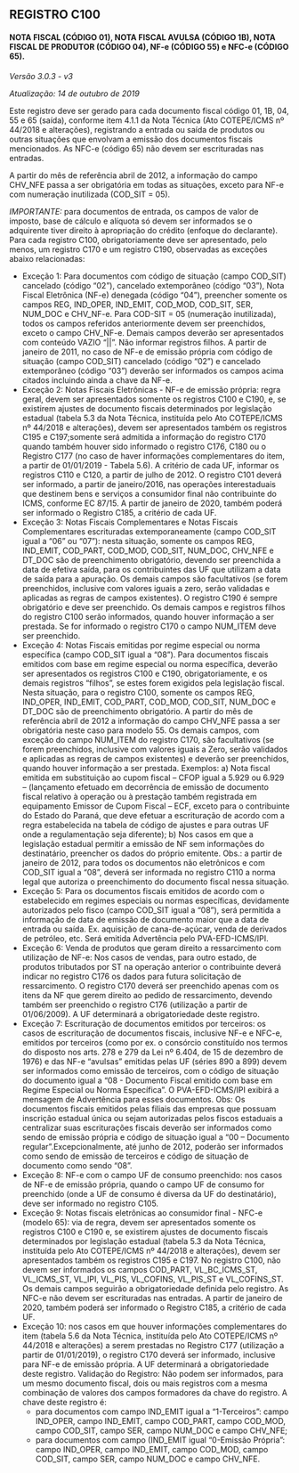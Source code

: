 ## REGISTRO C100

#### NOTA FISCAL (CÓDIGO 01), NOTA FISCAL AVULSA (CÓDIGO 1B), NOTA FISCAL DE PRODUTOR (CÓDIGO 04), NF-e (CÓDIGO 55) e NFC-e (CÓDIGO 65).

_Versão 3.0.3 - v3_

_Atualização: 14 de outubro de 2019_

Este registro deve ser gerado para cada documento fiscal código 01, 1B, 04, 55 e 65 (saída), conforme item 4.1.1 da Nota Técnica (Ato COTEPE/ICMS nº 44/2018 e alterações), registrando a entrada ou saída de produtos ou outras situações
que envolvam a emissão dos documentos fiscais mencionados. As NFC-e (código 65) não devem ser escrituradas nas
entradas.

A partir do mês de referência abril de 2012, a informação do campo CHV_NFE passa a ser obrigatória em todas as
situações, exceto para NF-e com numeração inutilizada (COD_SIT = 05).

*IMPORTANTE:* para documentos de entrada, os campos de valor de imposto, base de cálculo e alíquota só devem ser
informados se o adquirente tiver direito à apropriação do crédito (enfoque do declarante).
Para cada registro C100, obrigatoriamente deve ser apresentado, pelo menos, um registro C170 e um registro C190,
observadas as exceções abaixo relacionadas:

* Exceção 1: Para documentos com código de situação (campo COD_SIT) cancelado (código “02”), cancelado extemporâneo
(código “03”), Nota Fiscal Eletrônica (NF-e) denegada (código “04”), preencher somente os campos REG, IND_OPER,
IND_EMIT, COD_MOD, COD_SIT, SER, NUM_DOC e CHV_NF-e. Para COD-SIT = 05 (numeração inutilizada), todos os
campos referidos anteriormente devem ser preenchidos, exceto o campo CHV_NF-e. Demais campos deverão ser
apresentados com conteúdo VAZIO “||”. Não informar registros filhos. A partir de janeiro de 2011, no caso de NF-e de
emissão própria com código de situação (campo COD_SIT) cancelado (código “02”) e cancelado extemporâneo (código
“03”) deverão ser informados os campos acima citados incluindo ainda a chave da NF-e.
* Exceção 2: Notas Fiscais Eletrônicas - NF-e de emissão própria: regra geral, devem ser apresentados somente os registros
C100 e C190, e, se existirem ajustes de documento fiscais determinados por legislação estadual (tabela 5.3 da Nota Técnica,
instituída pelo Ato COTEPE/ICMS nº 44/2018 e alterações), devem ser apresentados também os registros C195 e
C197;somente será admitida a informação do registro C170 quando também houver sido informado o registro C176, C180
ou o Registro C177 (no caso de haver informações complementares do item, a partir de 01/01/2019 - Tabela 5.6). A critério
de cada UF, informar os registros C110 e C120, a partir de julho de 2012. O registro C101 deverá ser informado, a partir de
janeiro/2016, nas operações interestaduais que destinem bens e serviços a consumidor final não contribuinte do ICMS,
conforme EC 87/15. A partir de janeiro de 2020, também poderá ser informado o Registro C185, a critério de cada UF.
* Exceção 3: Notas Fiscais Complementares e Notas Fiscais Complementares escrituradas extemporaneamente (campo
COD_SIT igual a “06” ou “07”): nesta situação, somente os campos REG, IND_EMIT, COD_PART, COD_MOD,
COD_SIT, NUM_DOC, CHV_NFE e DT_DOC são de preenchimento obrigatório, devendo ser preenchida a data de efetiva
saída, para os contribuintes das UF que utilizam a data de saída para a apuração. Os demais campos são facultativos (se forem
preenchidos, inclusive com valores iguais a zero, serão validadas e aplicadas as regras de campos existentes). O registro C190
é sempre obrigatório e deve ser preenchido. Os demais campos e registros filhos do registro C100 serão informados, quando
houver informação a ser prestada. Se for informado o registro C170 o campo NUM_ITEM deve ser preenchido.
* Exceção 4: Notas Fiscais emitidas por regime especial ou norma específica (campo COD_SIT igual a “08”). Para
documentos fiscais emitidos com base em regime especial ou norma específica, deverão ser apresentados os registros C100 e
C190, obrigatoriamente, e os demais registros “filhos”, se estes forem exigidos pela legislação fiscal. Nesta situação, para o
registro C100, somente os campos REG, IND_OPER, IND_EMIT, COD_PART, COD_MOD, COD_SIT, NUM_DOC e
DT_DOC são de preenchimento obrigatório. A partir do mês de referência abril de 2012 a informação do campo CHV_NFE
passa a ser obrigatória neste caso para modelo 55. Os demais campos, com exceção do campo NUM_ITEM do registro C170,
são facultativos (se forem preenchidos, inclusive com valores iguais a Zero, serão validados e aplicadas as regras de campos
existentes) e deverão ser preenchidos, quando houver informação a ser prestada. Exemplos: a) Nota fiscal emitida em
substituição ao cupom fiscal – CFOP igual a 5.929 ou 6.929 – (lançamento efetuado em decorrência de emissão de
documento fiscal relativo à operação ou à prestação também registrada em equipamento Emissor de Cupom Fiscal – ECF,
exceto para o contribuinte do Estado do Paraná, que deve efetuar a escrituração de acordo com a regra estabelecida na tabela
de código de ajustes e para outras UF onde a regulamentação seja diferente); b) Nos casos em que a legislação estadual
permitir a emissão de NF sem informações do destinatário, preencher os dados do próprio emitente. Obs.: a partir de janeiro
de 2012, para todos os documentos não eletrônicos e com COD_SIT igual a “08”, deverá ser informada no registro C110 a
norma legal que autoriza o preenchimento do documento fiscal nessa situação.
* Exceção 5: Para os documentos fiscais emitidos de acordo com o estabelecido em regimes especiais ou normas específicas,
devidamente autorizados pelo fisco (campo COD_SIT igual a “08”), será permitida a informação de data de emissão de
documento maior que a data de entrada ou saída. Ex. aquisição de cana-de-açúcar, venda de derivados de petróleo, etc. Será
emitida Advertência pelo PVA-EFD-ICMS/IPI.
* Exceção 6: Venda de produtos que geram direito a ressarcimento com utilização de NF-e: Nos casos de vendas, para outro
estado, de produtos tributados por ST na operação anterior o contribuinte deverá indicar no registro C176 os dados para
futura solicitação de ressarcimento. O registro C170 deverá ser preenchido apenas com os itens da NF que gerem direito ao
pedido de ressarcimento, devendo também ser preenchido o registro C176 (utilização a partir de 01/06/2009). A UF
determinará a obrigatoriedade deste registro.
* Exceção 7: Escrituração de documentos emitidos por terceiros: os casos de escrituração de documentos fiscais, inclusive
NF-e e NFC-e, emitidos por terceiros (como por ex. o consórcio constituído nos termos do disposto nos arts. 278 e 279 da Lei
nº 6.404, de 15 de dezembro de 1976) e das NF-e “avulsas” emitidas pelas UF (séries 890 a 899) devem ser informados como
emissão de terceiros, com o código de situação do documento igual a “08 - Documento Fiscal emitido com base em Regime
Especial ou Norma Específica”. O PVA-EFD-ICMS/IPI exibirá a mensagem de Advertência para esses documentos. Obs: Os
documentos fiscais emitidos pelas filiais das empresas que possuam inscrição estadual única ou sejam autorizadas pelos
fiscos estaduais a centralizar suas escriturações fiscais deverão ser informados como sendo de emissão própria e código de
situação igual a “00 – Documento regular”.Excepcionalmente, até junho de 2012, poderão ser informados como sendo de
emissão de terceiros e código de situação de documento como sendo “08”.
* Exceção 8: NF-e com o campo UF de consumo preenchido: nos casos de NF-e de emissão própria, quando o campo UF de
consumo for preenchido (onde a UF de consumo é diversa da UF do destinatário), deve ser informado no registro C105.
* Exceção 9: Notas fiscais eletrônicas ao consumidor final - NFC-e (modelo 65): via de regra, devem ser apresentados
somente os registros C100 e C190 e, se existirem ajustes de documento fiscais determinados por legislação estadual (tabela 5.3 da Nota Técnica, instituída pelo Ato COTEPE/ICMS nº 44/2018 e alterações), devem ser apresentados também os registros C195 e C197. No registro C100, não devem ser informados os campos COD_PART, VL_BC_ICMS_ST, VL_ICMS_ST, VL_IPI, VL_PIS, VL_COFINS, VL_PIS_ST e VL_COFINS_ST. Os demais campos seguirão a obrigatoriedade definida pelo registro. As NFC-e não devem ser escrituradas nas entradas. A partir de janeiro de 2020, também poderá ser informado o Registro C185, a critério de cada UF.
* Exceção 10: nos casos em que houver informações complementares do item (tabela 5.6 da Nota Técnica, instituída pelo Ato
COTEPE/ICMS nº 44/2018 e alterações) a serem prestadas no Registro C177 (utilização a partir de 01/01/2019), o registro
C170 deverá ser informado, inclusive para NF-e de emissão própria. A UF determinará a obrigatoriedade deste registro.
Validação do Registro: Não podem ser informados, para um mesmo documento fiscal, dois ou mais registros com a mesma
combinação de valores dos campos formadores da chave do registro. A chave deste registro é:
  * para documentos com campo IND_EMIT igual a “1-Terceiros”: campo IND_OPER, campo IND_EMIT, campo COD_PART, campo COD_MOD, campo COD_SIT, campo SER, campo NUM_DOC e campo CHV_NFE;
  * para documentos com campo (IND_EMIT igual “0-Emissão Própria”: campo IND_OPER, campo IND_EMIT, campo COD_MOD, campo COD_SIT, campo SER, campo NUM_DOC e campo CHV_NFE.
 
